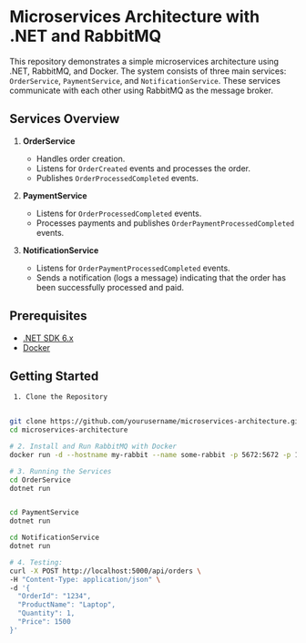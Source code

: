 # Microservices Architecture with .NET and RabbitMQ

This repository demonstrates a simple microservices architecture using .NET, RabbitMQ, and Docker. The system consists of three main services: `OrderService`, `PaymentService`, and `NotificationService`. These services communicate with each other using RabbitMQ as the message broker.

## Services Overview

1. **OrderService**
   - Handles order creation.
   - Listens for `OrderCreated` events and processes the order.
   - Publishes `OrderProcessedCompleted` events.

2. **PaymentService**
   - Listens for `OrderProcessedCompleted` events.
   - Processes payments and publishes `OrderPaymentProcessedCompleted` events.

3. **NotificationService**
   - Listens for `OrderPaymentProcessedCompleted` events.
   - Sends a notification (logs a message) indicating that the order has been successfully processed and paid.

## Prerequisites

- [.NET SDK 6.x](https://dotnet.microsoft.com/download/dotnet/6.0)
- [Docker](https://www.docker.com/get-started)

## Getting Started
```bash
 1. Clone the Repository


git clone https://github.com/yourusername/microservices-architecture.git
cd microservices-architecture

# 2. Install and Run RabbitMQ with Docker
docker run -d --hostname my-rabbit --name some-rabbit -p 5672:5672 -p 15672:15672 rabbitmq:3-management

# 3. Running the Services
cd OrderService
dotnet run


cd PaymentService
dotnet run

cd NotificationService
dotnet run

# 4. Testing:
curl -X POST http://localhost:5000/api/orders \
-H "Content-Type: application/json" \
-d '{
  "OrderId": "1234",
  "ProductName": "Laptop",
  "Quantity": 1,
  "Price": 1500
}'
